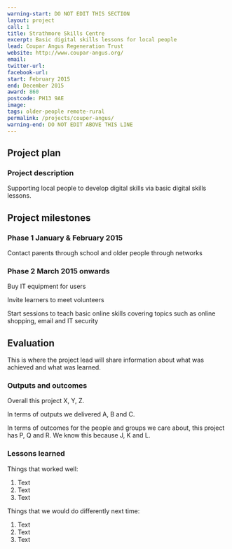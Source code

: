 ```yaml
---
warning-start: DO NOT EDIT THIS SECTION
layout: project
call: 1
title: Strathmore Skills Centre
excerpt: Basic digital skills lessons for local people
lead: Coupar Angus Regeneration Trust
website: http://www.coupar-angus.org/
email: 
twitter-url: 
facebook-url: 
start: February 2015
end: December 2015
award: 860
postcode: PH13 9AE		
image:
tags: older-people remote-rural
permalink: /projects/couper-angus/
warning-end: DO NOT EDIT ABOVE THIS LINE
---
```


## Project plan

### Project description

Supporting local people to develop digital skills via basic digital skills lessons. 


## Project milestones

### Phase 1 January & February 2015

Contact parents through school and older people through networks

### Phase 2 March 2015 onwards

Buy IT equipment for users

Invite learners to meet volunteers

Start sessions to teach basic online skills covering topics such as online shopping, email and IT security


## Evaluation

This is where the project lead will share information about what was achieved and what was learned.

### Outputs and outcomes

Overall this project X, Y, Z.

In terms of outputs we delivered A, B and C.

In terms of outcomes for the people and groups we care about, this project has P, Q and R. We know this because J, K and L.

### Lessons learned

Things that worked well:

1. Text
2. Text
3. Text

Things that we would do differently next time:

1. Text
2. Text
3. Text
